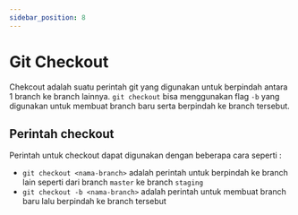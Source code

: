 ```yaml
---
sidebar_position: 8
---
```


# Git Checkout

Chekcout adalah suatu perintah git yang digunakan untuk berpindah antara 1 branch ke branch lainnya. `git checkout` bisa menggunakan flag `-b` yang digunakan untuk membuat branch baru serta berpindah ke branch tersebut.

## Perintah checkout

Perintah untuk checkout dapat digunakan dengan beberapa cara seperti :

- `git checkout <nama-branch>` adalah perintah untuk berpindah ke branch lain seperti dari branch `master` ke branch `staging`
- `git checkout -b <nama-branch>` adalah perintah untuk membuat branch baru lalu berpindah ke branch tersebut
